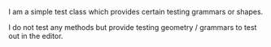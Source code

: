 I am a simple test class which provides certain testing grammars or shapes.

I do not test any methods but provide testing geometry / grammars to test out in the editor.